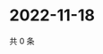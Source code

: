 # 2022-11-18

共 0 条

<!-- BEGIN WEIBO -->
<!-- 最后更新时间 Fri Nov 18 2022 20:30:36 GMT+0800 (China Standard Time) -->

<!-- END WEIBO -->
